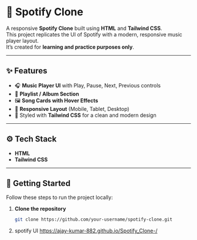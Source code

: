# 🎵 Spotify Clone  

A responsive **Spotify Clone** built using **HTML** and **Tailwind CSS**.  
This project replicates the UI of Spotify with a modern, responsive music player layout.  
It’s created for **learning and practice purposes only**.  

---

## ✨ Features  

- 🎧 **Music Player UI** with Play, Pause, Next, Previous controls  
- 📂 **Playlist / Album Section**  
- 🖼️ **Song Cards with Hover Effects**  
- 📱 **Responsive Layout** (Mobile, Tablet, Desktop)  
- 🎨 Styled with **Tailwind CSS** for a clean and modern design  

---

## ⚙️ Tech Stack  

- **HTML**  
- **Tailwind CSS**  

---

## 🚀 Getting Started  

Follow these steps to run the project locally:  

1. **Clone the repository**  
   ```bash
   git clone https://github.com/your-username/spotify-clone.git
2. spotify UI
          https://ajay-kumar-882.github.io/Spotify_Clone-/
